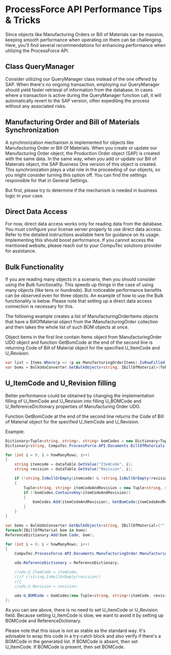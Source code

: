 # ProcessForce API Performance Tips & Tricks

Since objects like Manufacturing Orders or Bill of Materials can be massive, keeping smooth performance when operating on them can be challenging. Here, you'll find several recommendations for enhancing performance when utilizing the ProcessForce API.

## Class QueryManager

Consider utilizing our QueryManager class instead of the one offered by SAP. When there's no ongoing transaction, employing our QueryManager should yield faster retrieval of information from the database. In cases where a transaction is active during the QueryManager function call, it will automatically revert to the SAP version, often expediting the process without any associated risks.

## Manufacturing Order and Bill of Materials Synchronization

A synchronization mechanism is implemented for objects like Manufacturing Order or Bill Of Materials. When you create or update our Manufacturing Order object, the Production Order object (SAP) is created with the same data. In the same way, when you add or update our Bill of Materials object, the SAP Business One version of this object is created. This synchronization plays a vital role in the proceeding of our objects, so you might consider turning this option off. You can find the settings responsible for that in General Settings.

But first, please try to determine if the mechanism is needed in business logic in your case.

## Direct Data Access

For now, direct data access works only for reading data from the database. You must configure your license server properly to use direct data access. Refer to the detailed instructions available here for guidance on its usage. Implementing this should boost performance. If you cannot access the mentioned website, please reach out to your CompuTec solutions provider for assistance.

## Bulk Functionality

If you are reading many objects in a scenario, then you should consider using the Bulk functionality. This speeds up things in the case of using many objects (like tens or hundreds). But noticeable performance benefits can be observed even for three objects.
An example of how to use the Bulk functionality is below. Please note that setting up a direct data access connection is necessary for this.

The following example creates a list of ManufacturingOrderItems objects that have a BillOfMaterial object from the IManufacturingOrder collection and then takes the whole list of such BOM objects at once.

Object Items in the first line contain Items object from ManufacturingOrder UDO object and function GetBomCode at the end of the second line is returning Code of Bill of Material object for the specified U_ItemCode and U_Revision.

```csharp
var list = Items.Where(p => (p as ManufacturingOrderItems).IsRowFilled() && ItemUtils.Technology.BillOfMaterialExists(Token, p.U_ItemCode, p.U_Revision));
var boms = BulkUdoConverter.GetBulkObjects<string, IBillOfMaterial>(Token, ObjectTypes.BillOfMaterial, list.Select(p => GetBomCode(Token, p.U_ItemCode, p.U_Revision)));
```

## U_ItemCode and U_Revision filling

Better performance could be obtained by changing the implementation filling of U_ItemCode and U_Revision into filling U_BOMCode and U_ReferenceDicitionary properties of Manufacturing Order UDO.

Function GetBomCode at the end of the second line returns the Code of Bill of Material object for the specified U_ItemCode and U_Revision.

Example:

```csharp
Dictionary<Tuple<string, string>, string> bomCodes = new Dictionary<Tuple<string, string>, string>();
Dictionary<string, CompuTec.ProcessForce.API.Documents.BillOfMaterials.IBillOfMaterial> ReferenceDictionary = new Dictionary<string, API.Documents.BillOfMaterials.IBillOfMaterial>();

for (int i = 0; i < howManyRows; i++)
{
    string itemcode = dataTable.GetValue("ItemCode", i);
    string revision = dataTable.GetValue("Revision", i);

    if (!string.IsNullOrEmpty(itemcode) & !string.IsNullOrEmpty(revision))
    {
        Tuple<string, string> itemCodeAndRevision = new Tuple<string, string>(itemcode, revision);
        if (!bomCodes.ContainsKey(itemCodeAndRevision))
        {
            bomCodes.Add(itemCodeAndRevision), GetBomCode(itemCodeAndRevision.Item1, itemCodeAndRevision.Item2);
        }
    }
}

var boms = BulkUdoConverter.GetBulkObjects<string, IBillOfMaterial>("", ObjectTypes.BillOfMaterial, bomCodes.Values.Distinct().ToList());
foreach(IBillOfMaterial bom in boms)
ReferenceDictionary.Add(bom.Code, bom);

for (int i = 0; i < howManyRows; i++)
{
    CompuTec.ProcessForce.API.Documents.ManufacturingOrder.ManufacturingOrder udo = UdoFactoryClass.CreateDocument(string.Empty, ObjectTypes.ManufacturingOrder);

    udo.ReferenceDictionary = ReferenceDictionary;

    //udo.U_ItemCode = itemCode;
    //if (!string.IsNullOrEmpty(revision))
    //{
    //udo.U_Revision = revision;

    udo.U_BOMCode = bomCodes[new Tuple<string, string>(itemCode, revision)]
};

```

As you can see above, there is no need to set U_itemCode or U_Revision field. Because setting U_ItemCode is slow, we want to avoid it by setting up BOMCode and ReferenceDictionary.

Please note that this issue is not as stable as the standard way. It's advisable to wrap this code in a try-catch block and also verify if there's a BOMCode in the generated list. If BOMCode is absent, then set U_ItemCode. If BOMCode is present, then set BOMCode.
